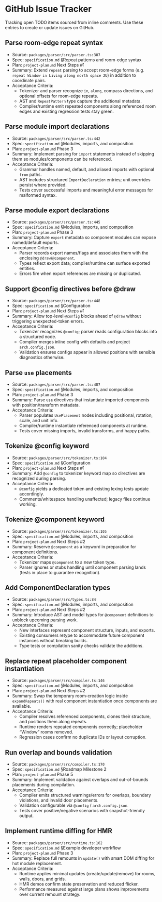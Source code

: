# GitHub Issue Tracker

Tracking open TODO items sourced from inline comments. Use these entries to create or update issues on GitHub.

## Parse room-edge repeat syntax
- Source: `packages/parser/src/parser.ts:307`
- Spec: `specification.md` §Repeat patterns and room-edge syntax
- Plan: `project-plan.md` Next Steps #1
- Summary: Extend `repeat` parsing to accept room-edge forms (e.g. `repeat Window in Living along north space 2U`) in addition to coordinate pairs.
- Acceptance Criteria:
  - Tokenizer and parser recognize `in`, `along`, compass directions, and optional offsets for room-edge repeats.
  - AST and `RepeatPattern` type capture the additional metadata.
  - Compiler/runtime emit repeated components along referenced room edges and existing regression tests stay green.

## Parse module import declarations
- Source: `packages/parser/src/parser.ts:442`
- Spec: `specification.md` §Modules, imports, and composition
- Plan: `project-plan.md` Phase 3
- Summary: Implement parsing for `import` statements instead of skipping them so modules/components can be referenced.
- Acceptance Criteria:
  - Grammar handles named, default, and aliased imports with optional `from` paths.
  - AST includes structured `ImportDeclaration` entries; unit overrides persist where provided.
  - Tests cover successful imports and meaningful error messages for malformed syntax.

## Parse module export declarations
- Source: `packages/parser/src/parser.ts:445`
- Spec: `specification.md` §Modules, imports, and composition
- Plan: `project-plan.md` Phase 3
- Summary: Capture `export` metadata so component modules can expose named/default exports.
- Acceptance Criteria:
  - Parser records export names/flags and associates them with the enclosing `@draw`/`@component`.
  - Types reflect export data; compiler/runtime can surface exported entities.
  - Errors fire when export references are missing or duplicated.

## Support @config directives before @draw
- Source: `packages/parser/src/parser.ts:448`
- Spec: `specification.md` §Configuration
- Plan: `project-plan.md` Next Steps #1
- Summary: Allow top-level `@config` blocks ahead of `@draw` without triggering unexpected-token errors.
- Acceptance Criteria:
  - Tokenizer recognizes `@config`; parser reads configuration blocks into a structured node.
  - Compiler merges inline config with defaults and project `arch.config.json`.
  - Validation ensures configs appear in allowed positions with sensible diagnostics otherwise.

## Parse `use` placements
- Source: `packages/parser/src/parser.ts:487`
- Spec: `specification.md` §Modules, imports, and composition
- Plan: `project-plan.md` Phase 3
- Summary: Parse `use` directives that instantiate imported components with position/transform metadata.
- Acceptance Criteria:
  - Parser populates `UsePlacement` nodes including positional, rotation, scale, and unit info.
  - Compiler/runtime instantiate referenced components at runtime.
  - Tests cover missing imports, invalid transforms, and happy paths.

## Tokenize @config keyword
- Source: `packages/parser/src/tokenizer.ts:104`
- Spec: `specification.md` §Configuration
- Plan: `project-plan.md` Next Steps #1
- Summary: Add `@config` to tokenizer keyword map so directives are recognized during parsing.
- Acceptance Criteria:
  - `@config` yields a dedicated token and existing lexing tests update accordingly.
  - Comments/whitespace handling unaffected; legacy files continue working.

## Tokenize @component keyword
- Source: `packages/parser/src/tokenizer.ts:105`
- Spec: `specification.md` §Modules, imports, and composition
- Plan: `project-plan.md` Next Steps #2
- Summary: Reserve `@component` as a keyword in preparation for component definitions.
- Acceptance Criteria:
  - Tokenizer maps `@component` to a new token type.
  - Parser ignores or stubs handling until component parsing lands (tests in place to guarantee recognition).

## Add ComponentDeclaration types
- Source: `packages/parser/src/types.ts:84`
- Spec: `specification.md` §Modules, imports, and composition
- Plan: `project-plan.md` Next Steps #2
- Summary: Introduce AST and model types for `@component` definitions to unblock upcoming parsing work.
- Acceptance Criteria:
  - New interfaces represent component structure, inputs, and exports.
  - Existing consumers retype to accommodate future component instances without breaking builds.
  - Type tests or compilation sanity checks validate the additions.

## Replace repeat placeholder component instantiation
- Source: `packages/parser/src/compiler.ts:146`
- Spec: `specification.md` §Modules, imports, and composition
- Plan: `project-plan.md` Next Steps #2
- Summary: Swap the temporary room-creation logic inside `expandRepeats()` with real component instantiation once components are available.
- Acceptance Criteria:
  - Compiler resolves referenced components, clones their structure, and positions them along repeats.
  - Runtime renders repeated components correctly; placeholder “Window” rooms removed.
  - Regression cases confirm no duplicate IDs or layout corruption.

## Run overlap and bounds validation
- Source: `packages/parser/src/compiler.ts:170`
- Spec: `specification.md` §Roadmap Milestone 2
- Plan: `project-plan.md` Phase 5
- Summary: Implement validation against overlaps and out-of-bounds placements during compilation.
- Acceptance Criteria:
  - Compiler emits structured warnings/errors for overlaps, boundary violations, and invalid door placements.
  - Validation configurable via `@config` / `arch.config.json`.
  - Tests cover positive/negative scenarios with snapshot-friendly output.

## Implement runtime diffing for HMR
- Source: `packages/parser/src/runtime.ts:102`
- Spec: `specification.md` §Example developer workflow
- Plan: `project-plan.md` Phase 3
- Summary: Replace full remounts in `update()` with smart DOM diffing for hot module replacement.
- Acceptance Criteria:
  - Runtime applies minimal updates (create/update/remove) for rooms, walls, doors, and grids.
  - HMR demos confirm state preservation and reduced flicker.
  - Performance measured against large plans shows improvements over current remount strategy.

